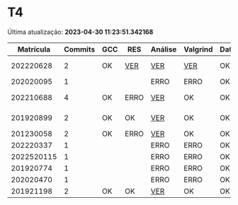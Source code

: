 # T4
Última atualização: **2023-04-30 11:23:51.342168**

|  Matrícula | Commits | GCC |  RES |  Análise |  Valgrind |  Data |  Duração | 
|---|---|---|---|---|---|---|---|
|  202220628 |  2 |  OK |  [VER](./relatorios/202220628/T4/resposta.txt) |   [VER](./relatorios/202220628/T4/report.html) |  [VER](./relatorios/202220628/T4/valgrind.txt) |  OK |  12 days, 20:42:19 | 
|  202020095 |  1 |   |   |   ERRO |  ERRO |  OK |  nada | 
|  202210688 |  4 |  OK |  ERRO |   [VER](./relatorios/202210688/T4/report.html) |  OK |  OK |  5 days, 23:36:48 | 
|  201920899 |  2 |  OK |  OK |   [VER](./relatorios/201920899/T4/report.html) |  OK |  OK |  3 days, 3:09:35 | 
|  201230058 |  2 |  OK |  ERRO |   [VER](./relatorios/201230058/T4/report.html) |  OK |  OK |  4:02:33 | 
|  202220337 |  1 |   |   |   ERRO |  ERRO |  OK |  nada | 
|  2022520115 |  1 |   |   |   ERRO |  ERRO |  OK |  nada | 
|  201920774 |  1 |   |   |   ERRO |  ERRO |  OK |  nada | 
|  202020470 |  1 |   |   |   ERRO |  ERRO |  OK |  nada | 
|  201921198 |  2 |  OK |  OK |   [VER](./relatorios/201921198/T4/report.html) |  OK |  OK |  0:01:20 | 
